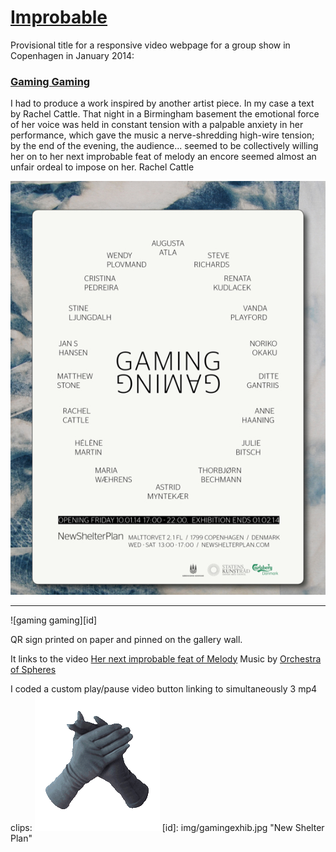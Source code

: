 # [Improbable](http://helenemartin.github.io/improbable/)

Provisional title for a responsive video webpage for a group show in Copenhagen in January 2014: 
### [Gaming Gaming](http://newshelterplan.com/project/gaminggaming/)

I had to produce a work inspired by another artist piece. In my case a text by Rachel Cattle.
That night in a Birmingham basement the emotional force of her voice was held in constant tension with a palpable anxiety in her performance, which gave the music a nerve-shredding high-wire tension; by the end of the evening, the audience... seemed to be collectively willing her on to her next improbable feat of melody an encore seemed almost an unfair ordeal to impose on her.
Rachel Cattle





![New Shelter Plan](/img/post.jpg "Poster")

****

![gaming gaming][id]

QR sign printed on paper and pinned on the gallery wall.

It links to the video [Her next improbable feat of Melody](http://helenemartin.github.io/improbable/)
Music by [Orchestra of Spheres](http:http://orchestraofspheres.bandcamp.com/)

I coded a custom play/pause video button linking to simultaneously 3 mp4 clips:
![Encore](https://github.com/helenemartin/improbable/blob/master/img/animmax.gif "Encore")
[id]: img/gamingexhib.jpg "New Shelter Plan"


